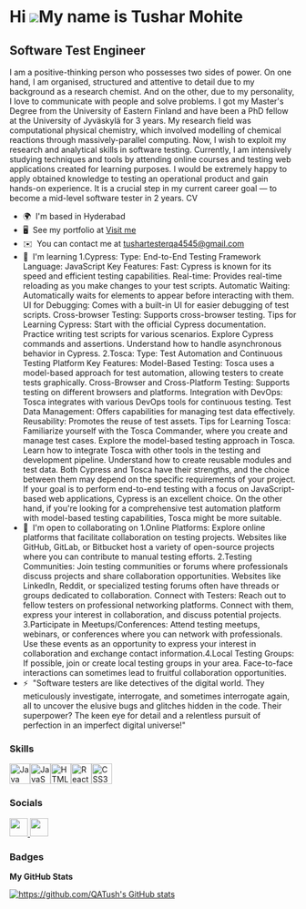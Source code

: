 Hi ![](https://user-images.githubusercontent.com/18350557/176309783-0785949b-9127-417c-8b55-ab5a4333674e.gif)My name is Tushar Mohite
=====================================================================================================================================

Software Test Engineer
----------------------

I am a positive-thinking person who possesses two sides of power. On one hand, I am organised, structured and attentive to detail due to my background as a research chemist. And on the other, due to my personality, I love to communicate with people and solve problems. I got my Master's Degree from the University of Eastern Finland and have been a PhD fellow at the University of Jyväskylä for 3 years. My research field was computational physical chemistry, which involved modelling of chemical reactions through massively-parallel computing. Now, I wish to exploit my research and analytical skills in software testing. Currently, I am intensively studying techniques and tools by attending online courses and testing web applications created for learning purposes. I would be extremely happy to apply obtained knowledge to testing an operational product and gain hands-on experience. It is a crucial step in my current career goal — to become a mid-level software tester in 2 years. CV

* 🌍  I'm based in Hyderabad
* 🖥️  See my portfolio at [Visit me](http://https://github.com/QATush)
* ✉️  You can contact me at [tushartesterqa4545@gmail.com](mailto:tushartesterqa4545@gmail.com)
* 🧠  I'm learning 1.Cypress: Type: End-to-End Testing Framework Language: JavaScript Key Features: Fast: Cypress is known for its speed and efficient testing capabilities. Real-time: Provides real-time reloading as you make changes to your test scripts. Automatic Waiting: Automatically waits for elements to appear before interacting with them. UI for Debugging: Comes with a built-in UI for easier debugging of test scripts. Cross-browser Testing: Supports cross-browser testing. Tips for Learning Cypress: Start with the official Cypress documentation. Practice writing test scripts for various scenarios. Explore Cypress commands and assertions. Understand how to handle asynchronous behavior in Cypress. 2.Tosca: Type: Test Automation and Continuous Testing Platform Key Features: Model-Based Testing: Tosca uses a model-based approach for test automation, allowing testers to create tests graphically. Cross-Browser and Cross-Platform Testing: Supports testing on different browsers and platforms. Integration with DevOps: Tosca integrates with various DevOps tools for continuous testing. Test Data Management: Offers capabilities for managing test data effectively. Reusability: Promotes the reuse of test assets. Tips for Learning Tosca: Familiarize yourself with the Tosca Commander, where you create and manage test cases. Explore the model-based testing approach in Tosca. Learn how to integrate Tosca with other tools in the testing and development pipeline. Understand how to create reusable modules and test data. Both Cypress and Tosca have their strengths, and the choice between them may depend on the specific requirements of your project. If your goal is to perform end-to-end testing with a focus on JavaScript-based web applications, Cypress is an excellent choice. On the other hand, if you're looking for a comprehensive test automation platform with model-based testing capabilities, Tosca might be more suitable.
* 🤝  I'm open to collaborating on 1.Online Platforms: Explore online platforms that facilitate collaboration on testing projects. Websites like GitHub, GitLab, or Bitbucket host a variety of open-source projects where you can contribute to manual testing efforts. 2.Testing Communities: Join testing communities or forums where professionals discuss projects and share collaboration opportunities. Websites like LinkedIn, Reddit, or specialized testing forums often have threads or groups dedicated to collaboration. Connect with Testers: Reach out to fellow testers on professional networking platforms. Connect with them, express your interest in collaboration, and discuss potential projects. 3.Participate in Meetups/Conferences: Attend testing meetups, webinars, or conferences where you can network with professionals. Use these events as an opportunity to express your interest in collaboration and exchange contact information.4.Local Testing Groups: If possible, join or create local testing groups in your area. Face-to-face interactions can sometimes lead to fruitful collaboration opportunities.
* ⚡  "Software testers are like detectives of the digital world. They meticulously investigate, interrogate, and sometimes interrogate again, all to uncover the elusive bugs and glitches hidden in the code. Their superpower? The keen eye for detail and a relentless pursuit of perfection in an imperfect digital universe!"

### Skills


<p align="left">
<a href="https://www.oracle.com/java/" target="_blank" rel="noreferrer"><img src="https://raw.githubusercontent.com/danielcranney/readme-generator/main/public/icons/skills/java-colored.svg" width="36" height="36" alt="Java" /></a><a href="https://developer.mozilla.org/en-US/docs/Web/JavaScript" target="_blank" rel="noreferrer"><img src="https://raw.githubusercontent.com/danielcranney/readme-generator/main/public/icons/skills/javascript-colored.svg" width="36" height="36" alt="JavaScript" /></a><a href="https://developer.mozilla.org/en-US/docs/Glossary/HTML5" target="_blank" rel="noreferrer"><img src="https://raw.githubusercontent.com/danielcranney/readme-generator/main/public/icons/skills/html5-colored.svg" width="36" height="36" alt="HTML5" /></a><a href="https://reactjs.org/" target="_blank" rel="noreferrer"><img src="https://raw.githubusercontent.com/danielcranney/readme-generator/main/public/icons/skills/react-colored.svg" width="36" height="36" alt="React" /></a><a href="https://www.w3.org/TR/CSS/#css" target="_blank" rel="noreferrer"><img src="https://raw.githubusercontent.com/danielcranney/readme-generator/main/public/icons/skills/css3-colored.svg" width="36" height="36" alt="CSS3" /></a>
</p>


### Socials

<p align="left"> <a href="https://www.github.com/https://github.com/QATush" target="_blank" rel="noreferrer"> <picture> <source media="(prefers-color-scheme: dark)" srcset="https://raw.githubusercontent.com/danielcranney/readme-generator/main/public/icons/socials/github-dark.svg" /> <source media="(prefers-color-scheme: light)" srcset="https://raw.githubusercontent.com/danielcranney/readme-generator/main/public/icons/socials/github.svg" /> <img src="https://raw.githubusercontent.com/danielcranney/readme-generator/main/public/icons/socials/github.svg" width="32" height="32" /> </picture> </a> <a href="https://www.linkedin.com/in/https://www.linkedin.com/in/tushar-mohite-bb3055226/" target="_blank" rel="noreferrer"> <picture> <source media="(prefers-color-scheme: dark)" srcset="https://raw.githubusercontent.com/danielcranney/readme-generator/main/public/icons/socials/linkedin-dark.svg" /> <source media="(prefers-color-scheme: light)" srcset="https://raw.githubusercontent.com/danielcranney/readme-generator/main/public/icons/socials/linkedin.svg" /> <img src="https://raw.githubusercontent.com/danielcranney/readme-generator/main/public/icons/socials/linkedin.svg" width="32" height="32" /> </picture> </a></p>

### Badges

<b>My GitHub Stats</b>

<a href="http://www.github.com/https://github.com/QATush"><img src="https://github-readme-stats.vercel.app/api?username=https://github.com/QATush&show_icons=true&hide=&count_private=true&title_color=0891b2&text_color=ffffff&icon_color=0891b2&bg_color=1c1917&hide_border=true&show_icons=true" alt="https://github.com/QATush's GitHub stats" /></a>
